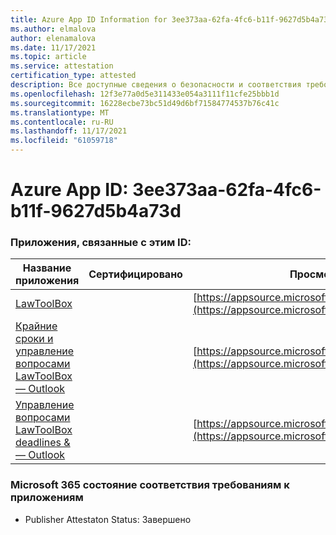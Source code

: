 ```yaml
---
title: Azure App ID Information for 3ee373aa-62fa-4fc6-b11f-9627d5b4a73d
ms.author: elmalova
author: elenamalova
ms.date: 11/17/2021
ms.topic: article
ms.service: attestation
certification_type: attested
description: Все доступные сведения о безопасности и соответствия требованиям для 3ee373aa-62fa-4fc6-b11f-9627d5b4a73d.
ms.openlocfilehash: 12f3e77a0d5e311433e054a3111f11cfe25bbb1d
ms.sourcegitcommit: 16228ecbe73bc51d49d6bf71584774537b76c41c
ms.translationtype: MT
ms.contentlocale: ru-RU
ms.lasthandoff: 11/17/2021
ms.locfileid: "61059718"
---
```

# <a name="azure-app-id-3ee373aa-62fa-4fc6-b11f-9627d5b4a73d"></a>Azure App ID: 3ee373aa-62fa-4fc6-b11f-9627d5b4a73d


### <a name="apps-associated-with-this-id"></a>Приложения, связанные с этим ID:
| **Название приложения** | **Сертифицировано** | **Просмотр в AppSource** |
|--------------|---------------|-----------------------|
| [LawToolBox](https://docs.microsoft.com/microsoft-365-app-certification/forward/WA104381656) |  | [https://appsource.microsoft.com/product/office/WA104381656](https://appsource.microsoft.com/product/office/WA104381656) |
| [Крайние сроки и управление вопросами LawToolBox — Outlook](https://docs.microsoft.com/microsoft-365-app-certification/forward/WA200003103) |  | [https://appsource.microsoft.com/product/office/WA200003103](https://appsource.microsoft.com/product/office/WA200003103) |
| [Управление вопросами LawToolBox deadlines &amp; — Outlook](https://docs.microsoft.com/microsoft-365-app-certification/forward/WA104120953) |  | [https://appsource.microsoft.com/product/office/WA104120953](https://appsource.microsoft.com/product/office/WA104120953) |

### <a name="microsoft-365-app-compliance-status"></a>Microsoft 365 состояние соответствия требованиям к приложениям
- Publisher Attestaton Status: Завершено
